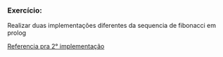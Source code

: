 ### Exercício:
Realizar duas implementações diferentes da sequencia de fibonacci em prolog  

[Referencia pra 2° implementação](https://www.cantorsparadise.com/a-formula-for-fibonacci-sequence-f43641ca9eab)
